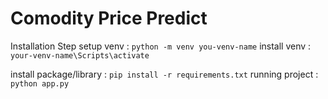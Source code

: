 # Comodity Price Predict

Installation Step
setup venv : ``` python -m venv you-venv-name ```
install venv :  ``` your-venv-name\Scripts\activate ```

install package/library : ``` pip install -r requirements.txt ```
running project : ``` python app.py ```